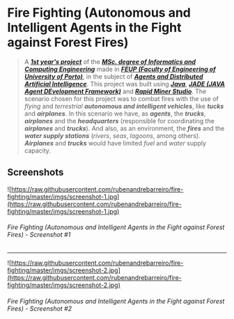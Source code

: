 # Fire Fighting (Autonomous and Intelligent Agents in the Fight against Forest Fires)

> A [**_1st year's project_**](https://sigarra.up.pt/feup/en/cur_geral.cur_planos_estudos_view?pv_plano_id=2496&pv_ano_lectivo=2018&pv_tipo_cur_sigla=MI&pv_origem=CUR) of the [**_MSc. degree of Informatics and Computing Engineering_**](https://sigarra.up.pt/feup/en/CUR_GERAL.CUR_VIEW?pv_ano_lectivo=2018&pv_origem=CUR&pv_tipo_cur_sigla=MI&pv_curso_id=742) made in [**_FEUP (Faculty of Engineering of University of Porto)_**](https://www.fe.up.pt/), in the subject of [**_Agents and Distributed Artificial Intelligence_**](https://sigarra.up.pt/feup/en/ucurr_geral.ficha_uc_view?pv_ocorrencia_id=420011). This project was built using [**_Java_**](https://www.java.com/), [**_JADE (JAVA Agent DEvelopment Framework)_**](http://jade.tilab.com/) and [**_Rapid Miner Studio_**](https://rapidminer.com/products/studio/). The scenario chosen for this project was to combat fires with the use of _flying_ and _terrestrial_ **_autonomous and intelligent vehicles_**, like **_tucks_** and **_airplanes_**. In this scenario we have, as **_agents_**, the **_trucks_**, **_airplanes_** and the **_headquarters_** (responsible for coordinating the **_airplanes_** and **_trucks_**). And also, as an environment, the **_fires_** and the **_water supply stations_** (_rivers_, _seas_, _lagoons_, among others). **_Airplanes_** and **_trucks_** would have limited _fuel_ and _water_ supply capacity.

## Screenshots

![https://raw.githubusercontent.com/rubenandrebarreiro/fire-fighting/master/imgs/screenshot-1.jpg](https://raw.githubusercontent.com/rubenandrebarreiro/fire-fighting/master/imgs/screenshot-1.jpg)
######  Fire Fighting (Autonomous and Intelligent Agents in the Fight against Forest Fires) - Screenshot #1

***

![https://raw.githubusercontent.com/rubenandrebarreiro/fire-fighting/master/imgs/screenshot-2.jpg](https://raw.githubusercontent.com/rubenandrebarreiro/fire-fighting/master/imgs/screenshot-2.jpg)
######  Fire Fighting (Autonomous and Intelligent Agents in the Fight against Forest Fires) - Screenshot #2
